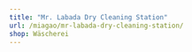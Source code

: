 ```yaml
---
title: "Mr. Labada Dry Cleaning Station"
url: /miagao/mr-labada-dry-cleaning-station/
shop: Wäscherei
---
```

